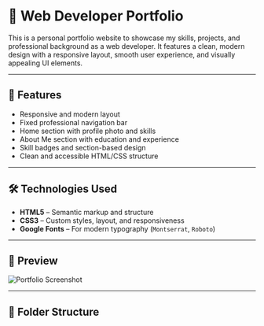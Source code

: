 # 💼 Web Developer Portfolio

This is a personal portfolio website to showcase my skills, projects, and professional background as a web developer. It features a clean, modern design with a responsive layout, smooth user experience, and visually appealing UI elements.

---

## 🚀 Features

- Responsive and modern layout
- Fixed professional navigation bar
- Home section with profile photo and skills
- About Me section with education and experience
- Skill badges and section-based design
- Clean and accessible HTML/CSS structure

---

## 🛠️ Technologies Used

- **HTML5** – Semantic markup and structure
- **CSS3** – Custom styles, layout, and responsiveness
- **Google Fonts** – For modern typography (`Montserrat`, `Roboto`)

---

## 📸 Preview

![Portfolio Screenshot](https://i.imgur.com/YourScreenshotLink.png) <!-- Optional: Add your real image link -->

---

## 📂 Folder Structure

